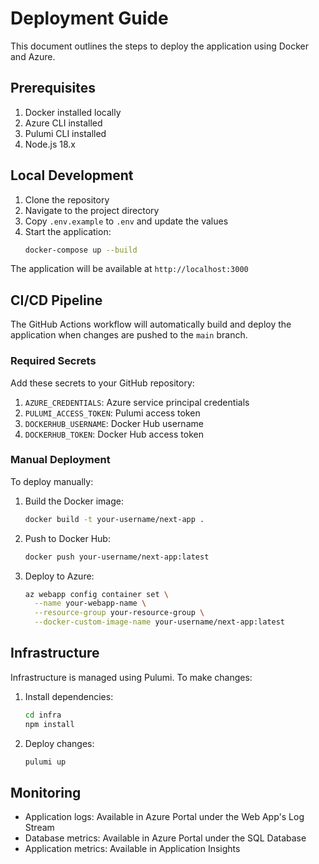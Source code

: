 # Deployment Guide

This document outlines the steps to deploy the application using Docker and Azure.

## Prerequisites

1. Docker installed locally
2. Azure CLI installed
3. Pulumi CLI installed
4. Node.js 18.x

## Local Development

1. Clone the repository
2. Navigate to the project directory
3. Copy `.env.example` to `.env` and update the values
4. Start the application:
   ```bash
   docker-compose up --build
   ```

The application will be available at `http://localhost:3000`

## CI/CD Pipeline

The GitHub Actions workflow will automatically build and deploy the application when changes are pushed to the `main` branch.

### Required Secrets

Add these secrets to your GitHub repository:

1. `AZURE_CREDENTIALS`: Azure service principal credentials
2. `PULUMI_ACCESS_TOKEN`: Pulumi access token
3. `DOCKERHUB_USERNAME`: Docker Hub username
4. `DOCKERHUB_TOKEN`: Docker Hub access token

### Manual Deployment

To deploy manually:

1. Build the Docker image:
   ```bash
   docker build -t your-username/next-app .
   ```

2. Push to Docker Hub:
   ```bash
   docker push your-username/next-app:latest
   ```

3. Deploy to Azure:
   ```bash
   az webapp config container set \
     --name your-webapp-name \
     --resource-group your-resource-group \
     --docker-custom-image-name your-username/next-app:latest
   ```

## Infrastructure

Infrastructure is managed using Pulumi. To make changes:

1. Install dependencies:
   ```bash
   cd infra
   npm install
   ```

2. Deploy changes:
   ```bash
   pulumi up
   ```

## Monitoring

- Application logs: Available in Azure Portal under the Web App's Log Stream
- Database metrics: Available in Azure Portal under the SQL Database
- Application metrics: Available in Application Insights
